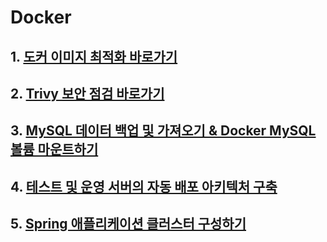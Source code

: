 # Docker
## 1. [도커 이미지 최적화 바로가기](https://github.com/HongMinYeong/Docker/tree/main/optimization)

## 2. [Trivy 보안 점검 바로가기](https://github.com/HongMinYeong/Docker/tree/main/container_vulnerability)

## 3. [MySQL 데이터 백업 및 가져오기 & Docker MySQL 볼륨 마운트하기](https://github.com/HongMinYeong/Docker/tree/main/mysqlDump)

## 4. [테스트 및 운영 서버의 자동 배포 아키텍처 구축](https://github.com/HongMinYeong/Docker/tree/main/jenkins)

## 5. [Spring 애플리케이션 클러스터 구성하기](https://github.com/HongMinYeong/Docker/tree/main/minikube)
 
 
 
  
  
